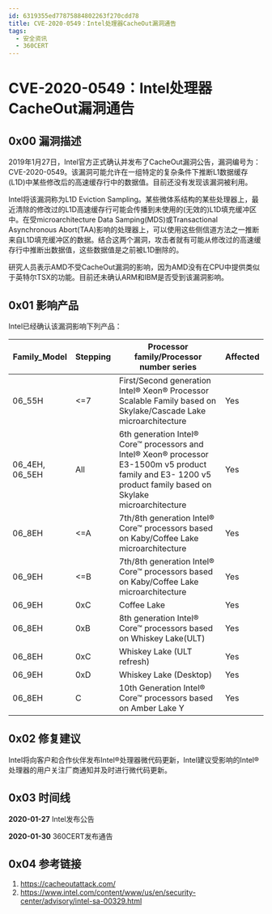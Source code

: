 ```yaml
---
id: 6319355ed77875884802263f270cdd78
title: CVE-2020-0549：Intel处理器CacheOut漏洞通告
tags: 
  - 安全资讯
  - 360CERT
---
```


# CVE-2020-0549：Intel处理器CacheOut漏洞通告

0x00 漏洞描述
---------


2019年1月27日，Intel官方正式确认并发布了CacheOut漏洞公告，漏洞编号为：CVE-2020-0549。该漏洞可能允许在一组特定的复杂条件下推断L1数据缓存(L1D)中某些修改后的高速缓存行中的数据值。目前还没有发现该漏洞被利用。


Intel将该漏洞称为L1D Eviction Sampling。某些微体系结构的某些处理器上，最近清除的修改过的L1D高速缓存行可能会传播到未使用的(无效的)L1D填充缓冲区中。在受microarchitecture Data Samping(MDS)或Transactional Asynchronous Abort(TAA)影响的处理器上，可以使用这些侧信道方法之一推断来自L1D填充缓冲区的数据。结合这两个漏洞，攻击者就有可能从修改过的高速缓存行中推断出数据值，这些数据值是之前被L1D删除的。


研究人员表示AMD不受CacheOut漏洞的影响，因为AMD没有在CPU中提供类似于英特尔TSX的功能。目前还未确认ARM和IBM是否受到该漏洞影响。


0x01 影响产品
---------


Intel已经确认该漏洞影响下列产品：




| Family\_Model | Stepping | Processor family/Processor number series | Affected |
| --- | --- | --- | --- |
| 06\_55H | <=7 | First/Second generation Intel® Xeon® Processor Scalable Family based on Skylake/Cascade Lake microarchitecture | Yes |
| 06\_4EH, 06\_5EH | All | 6th generation Intel® Core™ processors and Intel® Xeon® processor E3-1500m v5 product family and E3- 1200 v5 product family based on Skylake microarchitecture | Yes |
| 06\_8EH | <=A | 7th/8th generation Intel® Core™ processors based on Kaby/Coffee Lake microarchitecture | Yes |
| 06\_9EH | <=B | 7th/8th generation Intel® Core™ processors based on Kaby/Coffee Lake microarchitecture | Yes |
| 06\_9EH | 0xC | Coffee Lake | Yes |
| 06\_8EH | 0xB | 8th generation Intel® Core™ processors based on Whiskey Lake(ULT) | Yes |
| 06\_8EH | 0xC | Whiskey Lake (ULT refresh) | Yes |
| 06\_9EH | 0xD | Whiskey Lake (Desktop) | Yes |
| 06\_8EH | C | 10th Generation Intel® Core™ processors based on Amber Lake Y | Yes |


0x02 修复建议
---------


Intel将向客户和合作伙伴发布Intel®处理器微代码更新，Intel建议受影响的Intel®处理器的用户关注厂商通知并及时进行微代码更新。


0x03 时间线
--------


**2020-01-27** Intel发布公告


**2020-01-30** 360CERT发布通告


0x04 参考链接
---------


1. <https://cacheoutattack.com/>
2. <https://www.intel.com/content/www/us/en/security-center/advisory/intel-sa-00329.html>



